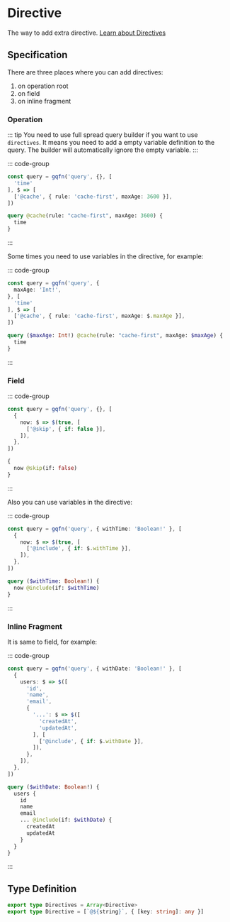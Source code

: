 # Directive

The way to add extra directive. [Learn about Directives](https://graphql.org/learn/queries/#directives)

## Specification

There are three places where you can add directives:
  1. on operation root
  2. on field
  3. on inline fragment

### Operation

::: tip
You need to use full spread query builder if you want to use `directives`. It means you need to add a empty variable definition to the query. The builder will automatically ignore the empty variable.
:::

::: code-group
```ts [Query Builder]
const query = gqfn('query', {}, [
  'time'
], $ => [
  ['@cache', { rule: 'cache-first', maxAge: 3600 }],
])
```

```graphql [GraphQL Query]
query @cache(rule: "cache-first", maxAge: 3600) {
  time
}
```
:::

Some times you need to use variables in the directive, for example:

::: code-group
```ts [Query Builder]
const query = gqfn('query', {
  maxAge: 'Int!',
}, [
  'time'
], $ => [
  ['@cache', { rule: 'cache-first', maxAge: $.maxAge }],
])
```

```graphql [GraphQL Query]
query ($maxAge: Int!) @cache(rule: "cache-first", maxAge: $maxAge) {
  time
}
```
:::

### Field

::: code-group
```ts [Query Builder]
const query = gqfn('query', {}, [
  {
    now: $ => $(true, [
      ['@skip', { if: false }],
    ]),
  },
])
```

```graphql [GraphQL Query]
{
  now @skip(if: false)
}
```
:::

Also you can use variables in the directive:

::: code-group
```ts [Query Builder]
const query = gqfn('query', { withTime: 'Boolean!' }, [
  {
    now: $ => $(true, [
      ['@include', { if: $.withTime }],
    ]),
  },
])
```

```graphql [GraphQL Query]
query ($withTime: Boolean!) {
  now @include(if: $withTime)
}
```
:::

### Inline Fragment

It is same to field, for example:

::: code-group
```ts [Query Builder]
const query = gqfn('query', { withDate: 'Boolean!' }, [
  {
    users: $ => $([
      'id',
      'name',
      'email',
      {
        '...': $ => $([
          'createdAt',
          'updatedAt',
        ], [
          ['@include', { if: $.withDate }],
        ]),
      },
    ]),
  },
])
```

```graphql [GraphQL Query]
query ($withDate: Boolean!) {
  users {
    id
    name
    email
    ... @include(if: $withDate) {
      createdAt
      updatedAt
    }
  }
}
```
:::

## Type Definition

```ts
export type Directives = Array<Directive>
export type Directive = [`@${string}`, { [key: string]: any }]
```
